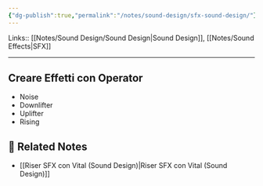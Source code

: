 ```yaml
---
{"dg-publish":true,"permalink":"/notes/sound-design/sfx-sound-design/"}
---
```


Links:: [[Notes/Sound Design/Sound Design\|Sound Design]], [[Notes/Sound Effects\|SFX]]

---
## Creare Effetti con Operator

- Noise
- Downlifter
- Uplifter
- Rising




## 🔗 Related Notes

- [[Riser SFX con Vital (Sound Design)\|Riser SFX con Vital (Sound Design)]]


